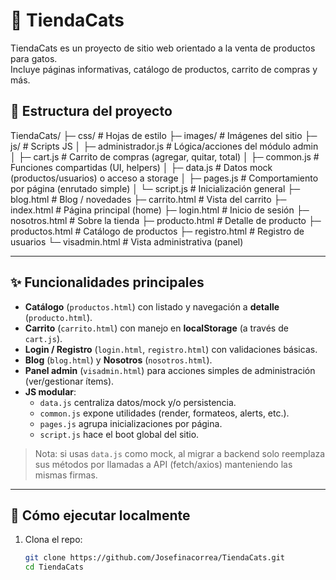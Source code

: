 # 🐾 TiendaCats

TiendaCats es un proyecto de sitio web orientado a la venta de productos para gatos.  
Incluye páginas informativas, catálogo de productos, carrito de compras y más.

## 📂 Estructura del proyecto

TiendaCats/
├─ css/ # Hojas de estilo
├─ images/ # Imágenes del sitio
├─ js/ # Scripts JS
│ ├─ administrador.js # Lógica/acciones del módulo admin
│ ├─ cart.js # Carrito de compras (agregar, quitar, total)
│ ├─ common.js # Funciones compartidas (UI, helpers)
│ ├─ data.js # Datos mock (productos/usuarios) o acceso a storage
│ ├─ pages.js # Comportamiento por página (enrutado simple)
│ └─ script.js # Inicialización general
├─ blog.html # Blog / novedades
├─ carrito.html # Vista del carrito
├─ index.html # Página principal (home)
├─ login.html # Inicio de sesión
├─ nosotros.html # Sobre la tienda
├─ producto.html # Detalle de producto
├─ productos.html # Catálogo de productos
├─ registro.html # Registro de usuarios
└─ visadmin.html # Vista administrativa (panel)


---

## ✨ Funcionalidades principales

- **Catálogo** (`productos.html`) con listado y navegación a **detalle** (`producto.html`).
- **Carrito** (`carrito.html`) con manejo en **localStorage** (a través de `cart.js`).
- **Login / Registro** (`login.html`, `registro.html`) con validaciones básicas.
- **Blog** (`blog.html`) y **Nosotros** (`nosotros.html`).
- **Panel admin** (`visadmin.html`) para acciones simples de administración (ver/gestionar ítems).
- **JS modular**:
  - `data.js` centraliza datos/mock y/o persistencia.
  - `common.js` expone utilidades (render, formateos, alerts, etc.).
  - `pages.js` agrupa inicializaciones por página.
  - `script.js` hace el boot global del sitio.

> Nota: si usas `data.js` como mock, al migrar a backend solo reemplaza sus métodos por llamadas a API (fetch/axios) manteniendo las mismas firmas.

---

## 🚀 Cómo ejecutar localmente

1. Clona el repo:
   ```bash
   git clone https://github.com/Josefinacorrea/TiendaCats.git
   cd TiendaCats
